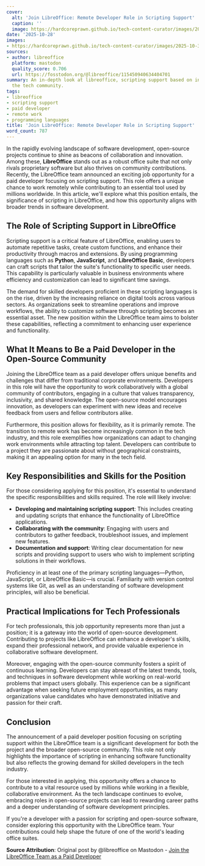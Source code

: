```yaml
---
cover:
  alt: 'Join LibreOffice: Remote Developer Role in Scripting Support'
  caption: ''
  image: https://hardcoreprawn.github.io/tech-content-curator/images/2025-10-30-unlocking-software-engineering-careers.png
date: '2025-10-28'
images:
- https://hardcoreprawn.github.io/tech-content-curator/images/2025-10-30-unlocking-software-engineering-careers-icon.png
sources:
- author: libreoffice
  platform: mastodon
  quality_score: 0.706
  url: https://fosstodon.org/@libreoffice/115450940634404701
summary: An in-depth look at libreoffice, scripting support based on insights from
  the tech community.
tags:
- libreoffice
- scripting support
- paid developer
- remote work
- programming languages
title: 'Join LibreOffice: Remote Developer Role in Scripting Support'
word_count: 787
---
```


In the rapidly evolving landscape of software development, open-source projects continue to shine as beacons of collaboration and innovation. Among these, **LibreOffice** stands out as a robust office suite that not only rivals proprietary software but also thrives on community contributions. Recently, the LibreOffice team announced an exciting job opportunity for a paid developer focusing on scripting support. This role offers a unique chance to work remotely while contributing to an essential tool used by millions worldwide. In this article, we'll explore what this position entails, the significance of scripting in LibreOffice, and how this opportunity aligns with broader trends in software development.

## The Role of Scripting Support in LibreOffice

Scripting support is a critical feature of LibreOffice, enabling users to automate repetitive tasks, create custom functions, and enhance their productivity through macros and extensions. By using programming languages such as **Python**, **JavaScript**, and **LibreOffice Basic**, developers can craft scripts that tailor the suite's functionality to specific user needs. This capability is particularly valuable in business environments where efficiency and customization can lead to significant time savings.

The demand for skilled developers proficient in these scripting languages is on the rise, driven by the increasing reliance on digital tools across various sectors. As organizations seek to streamline operations and improve workflows, the ability to customize software through scripting becomes an essential asset. The new position within the LibreOffice team aims to bolster these capabilities, reflecting a commitment to enhancing user experience and functionality.

## What It Means to Be a Paid Developer in the Open-Source Community

Joining the LibreOffice team as a paid developer offers unique benefits and challenges that differ from traditional corporate environments. Developers in this role will have the opportunity to work collaboratively with a global community of contributors, engaging in a culture that values transparency, inclusivity, and shared knowledge. The open-source model encourages innovation, as developers can experiment with new ideas and receive feedback from users and fellow contributors alike.

Furthermore, this position allows for flexibility, as it is primarily remote. The transition to remote work has become increasingly common in the tech industry, and this role exemplifies how organizations can adapt to changing work environments while attracting top talent. Developers can contribute to a project they are passionate about without geographical constraints, making it an appealing option for many in the tech field.

## Key Responsibilities and Skills for the Position

For those considering applying for this position, it's essential to understand the specific responsibilities and skills required. The role will likely involve:

- **Developing and maintaining scripting support**: This includes creating and updating scripts that enhance the functionality of LibreOffice applications.
- **Collaborating with the community**: Engaging with users and contributors to gather feedback, troubleshoot issues, and implement new features.
- **Documentation and support**: Writing clear documentation for new scripts and providing support to users who wish to implement scripting solutions in their workflows.

Proficiency in at least one of the primary scripting languages—Python, JavaScript, or LibreOffice Basic—is crucial. Familiarity with version control systems like Git, as well as an understanding of software development principles, will also be beneficial. 

## Practical Implications for Tech Professionals

For tech professionals, this job opportunity represents more than just a position; it is a gateway into the world of open-source development. Contributing to projects like LibreOffice can enhance a developer's skills, expand their professional network, and provide valuable experience in collaborative software development. 

Moreover, engaging with the open-source community fosters a spirit of continuous learning. Developers can stay abreast of the latest trends, tools, and techniques in software development while working on real-world problems that impact users globally. This experience can be a significant advantage when seeking future employment opportunities, as many organizations value candidates who have demonstrated initiative and passion for their craft.

## Conclusion

The announcement of a paid developer position focusing on scripting support within the LibreOffice team is a significant development for both the project and the broader open-source community. This role not only highlights the importance of scripting in enhancing software functionality but also reflects the growing demand for skilled developers in the tech industry. 

For those interested in applying, this opportunity offers a chance to contribute to a vital resource used by millions while working in a flexible, collaborative environment. As the tech landscape continues to evolve, embracing roles in open-source projects can lead to rewarding career paths and a deeper understanding of software development principles.

If you're a developer with a passion for scripting and open-source software, consider exploring this opportunity with the LibreOffice team. Your contributions could help shape the future of one of the world's leading office suites.

**Source Attribution**: Original post by @libreoffice on Mastodon - [Join the LibreOffice Team as a Paid Developer](https://blog.documentfoundation.org/blog/2025/10/27/join-the-libreoffice-team-as-a-paid-developer-focusing-on-scripting-support-preferably-full-time-remote-m-f-d/)